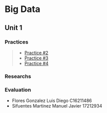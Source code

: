 # Big Data

## Unit 1

### Practices

> - [Practice #2](https://github.com/ManuelSifuentes/BigData/tree/Unit_1/Unit_1/Practices/Practice02)
> - [Practice #3](https://github.com/ManuelSifuentes/BigData/tree/Unit_1/Unit_1/Practices/Practice03)
> - [Practice #4](https://github.com/ManuelSifuentes/BigData/tree/Unit_1/Unit_1/Practices/Practice04)

### Researchs

### Evaluation

- Flores Gonzalez Luis Diego C16211486
- Sifuentes Martinez Manuel Javier 17212934
